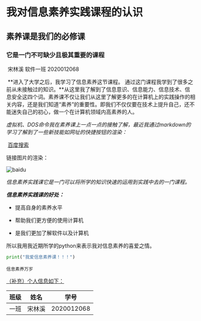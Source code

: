 # 我对信息素养实践课程的认识 

## 素养课是我们的必修课

### 它是一门不可缺少且极其重要的课程

​     宋林溪   软件一班   2020012068

​     **进入了大学之后，我学习了信息素养这节课程。 通过这门课程我学到了很多之前从未接触过的知识。**从这里我了解到了信息意识、信息能力、信息技术、信息安全这四个词。素养课不仅让我们从这里了解更多的在计算机上的实践操作的相关内容，还是我们知道“素养”的重要性。即我们不仅仅要在技术上提升自己，还不能迷失自己的初心，做一个在计算机领域内高素养的人。

*虚拟机、DOS命令我在素养课上一点一点的接触了解，最近我通过markdown的学习了解到了一些新技能如网址的快捷按钮的渲染：*

​    [百度搜索](https://www.baidu.com)         

链接图片的渲染：

![baidu](https://bkimg.cdn.bcebos.com/pic/279759ee3d6d55fb22bcda0961224f4a20a4dda3?x-bce-process=image/resize,m_lfit,w_268,limit_1/format,f_jpg)





*信息素养实践课它是一门可以将所学的知识快速的运用到实践中去的一门课程。*

***信息素养实践课的好处：***

* 提高自身的素养水平
* 帮助我们更方便的使用计算机

* 是我们更加了解软件以及计算机

所以我用我近期所学的python来表示我对信息素养的喜爱之情。

```python
print("我爱信息素养课！！！")
```

`信息素养万岁`

<u>（补充）个人信息如下：</u>

| 班级 | 姓名   | 学号       |
| ---- | ------ | ---------- |
| 一班 | 宋林溪 | 2020012068 |













